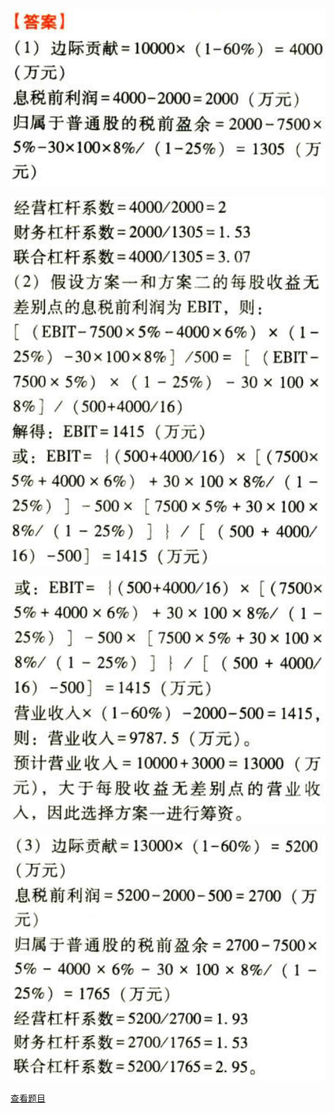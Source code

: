 ![](088c58266c8ce905b7dc665bccaf86ff.png)

![](c412ea48a14619427dc4fdf8bb2e3968.png)

![](c6ed6bc411acd8c02196fdb1b8f16627.png)

![](90f534a9c34ef4c57914532c1c016568.png)

[查看题目](../C09资本结构.本章真题.md#9-题目)

